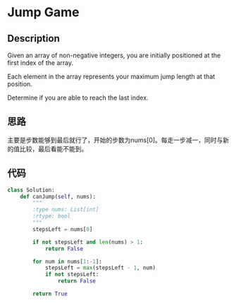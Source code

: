 # Jump Game

## Description

Given an array of non-negative integers, you are initially positioned at the first index of the array.

Each element in the array represents your maximum jump length at that position.

Determine if you are able to reach the last index.

## 思路

主要是步数能够到最后就行了，开始的步数为nums[0]。每走一步减一，同时与新的值比较，最后看能不能到。

## 代码

``` python
class Solution:
    def canJump(self, nums):
        """
        :type nums: List[int]
        :rtype: bool
        """
        stepsLeft = nums[0]

        if not stepsLeft and len(nums) > 1:
            return False

        for num in nums[1:-1]:
            stepsLeft = max(stepsLeft - 1, num)
            if not stepsLeft:
                return False

        return True
```